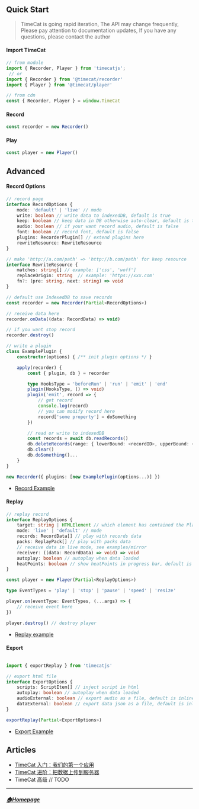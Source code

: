 ## Quick Start

> TimeCat is going rapid iteration, The API may change frequently, Please pay attention to documentation updates, If you have any questions, please contact the author

#### Import TimeCat
```ts
// from module
import { Recorder, Player } from 'timecatjs';
 // or
import { Recorder } from '@timecat/recorder'
import { Player } from '@timecat/player'

// from cdn
const { Recorder, Player } = window.TimeCat
```

#### Record

```ts
const recorder = new Recorder()
```
#### Play

```ts
const player = new Player()
```

## Advanced

#### Record Options
```ts
// record page
interface RecordOptions {
    mode: 'default' | 'live' // mode
    write: boolean // write data to indexedDB, default is true
    keep: boolean // keep data in DB otherwise auto-clear, default is true
    audio: boolean // if your want record audio, default is false
    font: boolean // record font, default is false
    plugins: RecorderPlugin[] // extend plugins here
    rewriteResource: RewriteResource
}

// make 'http://a.com/path' => 'http://b.com/path' for keep resource
interface RewriteResource {
    matches: string[] // example: ['css', 'woff']
    replaceOrigin: string  // example: 'https://xxx.com'
    fn?: (pre: string, next: string) => void
}

// default use IndexedDB to save records
const recorder = new Recorder(Partial<RecordOptions>)

// receive data here
recorder.onData((data: RecordData) => void)

// if you want stop record
recorder.destroy()

// write a plugin 
class ExamplePlugin {
    constructor(options) { /** init plugin options */ }

    apply(recorder) {
        const { plugin, db } = recorder

        type HooksType = 'beforeRun' | 'run' | 'emit' | 'end'
        plugin(HooksType, () => void)
        plugin('emit', record => {
            // get record
            console.log(record)
            // you can modify record here
            record['some property'] = doSomething
        })

        // read or write to indexedDB
        const records = await db.readRecords()
        db.deleteRecords(range: { lowerBound: <recordID>, upperBound: <recordID> })
        db.clear()
        db.doSomething()...
    }
}

new Recorder({ plugins: [new ExamplePlugin(options...)] })

```
- [Record Example](https://github.com/oct16/TimeCat/blob/master/examples/todo.html#L257-L275) 

#### Replay

```ts
// replay record
interface ReplayOptions {
    target: string | HTMLElement // which element has contained the Player, default is Body
    mode: 'live' | 'default' // mode
    records: RecordData[] // play with records data
    packs: ReplayPack[] // play with packs data
    // receive data in live mode, see examples/mirror
    receiver: ((data: RecordData) => void) => void
    autoplay: boolean // autoplay when data loaded
    heatPoints: boolean // show heatPoints in progress bar, default is false
}

const player = new Player(Partial<ReplayOptions>)

type EventTypes = 'play' | 'stop' | 'pause' | 'speed' | 'resize'

player.on(eventType: EventTypes, (...args) => {
    // receive event here
})

player.destroy() // destroy player

```
- [Replay example](https://github.com/oct16/TimeCat/blob/master/examples/replay.html#L1-L29)


#### Export
```ts

import { exportReplay } from 'timecatjs'

// export html file
interface ExportOptions {
    scripts: ScriptItem[] // inject script in html
    autoplay: boolean // autoplay when data loaded
    audioExternal: boolean // export audio as a file, default is inline
    dataExternal: boolean // export data json as a file, default is inline
}

exportReplay(Partial<ExportOptions>)
```
- [Export Example](https://github.com/oct16/TimeCat/blob/5172352a6494c1182e83452605677796e0fe0f46/packages/player/src/keyboard.ts#L96-L154)


## Articles
 - [TimeCat 入门：我们的第一个应用](record-and-replay.md)
 - [TimeCat 进阶：把数据上传到服务器](upload-to-server.md)
 - TimeCat 高级 // TODO

---
##### [🏠Homepage](../README.md) 
